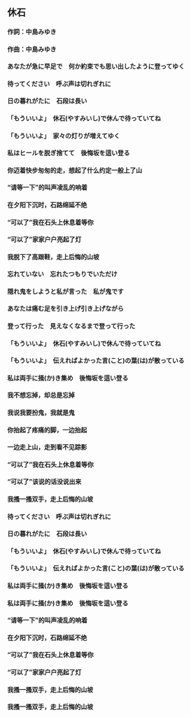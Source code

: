 ## 休石

#### 作詞：中島みゆき  
#### 作曲：中島みゆき  

#### あなたが急に早足で　何か約束でも思い出したように登ってゆく  
#### 待ってください　呼ぶ声は切れぎれに  
#### 日の暮れがたに　石段は長い  
#### 「もういいよ」　休石(やすみいし)で休んで待っていてね  
#### 「もういいよ」　家々の灯りが増えてゆく  
#### 私はヒールを脱ぎ捨てて　後悔坂を這い登る  

#### 你迈着快步匆匆的走，想起了什么约定一般上了山  
#### “请等一下”的叫声凌乱的响着  
#### 在夕阳下沉时，石路绵延不绝  
#### “可以了”我在石头上休息着等你  
#### “可以了”家家户户亮起了灯  
#### 我脱下了高跟鞋，走上后悔的山坡  

#### 忘れていない　忘れたつもりでいただけ  
#### 隠れ鬼をしようと私が言った　私が鬼です  
#### あなたは痛む足を引き上げ引き上げながら  
#### 登って行った　見えなくなるまで登って行った  
#### 「もういいよ」　休石(やすみいし)で休んで待っていてね  
#### 「もういいよ」　伝えればよかった言(こと)の葉(は)が散っている  
#### 私は両手に掻(か)き集め　後悔坂を這い登る  

#### 我不想忘掉，却总是忘掉  
#### 我说我要扮鬼，我就是鬼  
#### 你抬起了疼痛的脚，一边抬起  
#### 一边走上山，走到看不见踪影  
#### “可以了”我在石头上休息着等你  
#### “可以了”该说的话没说出来  
#### 我搔一搔双手，走上后悔的山坡  

#### 待ってください　呼ぶ声は切れぎれに  
#### 日の暮れがたに　石段は長い  
#### 「もういいよ」　休石(やすみいし)で休んで待っていてね  
#### 「もういいよ」　伝えればよかった言(こと)の葉(は)が散っている  
#### 私は両手に掻(か)き集め　後悔坂を這い登る  
#### 私は両手に掻(か)き集め　後悔坂を這い登る  

#### “请等一下”的叫声凌乱的响着  
#### 在夕阳下沉时，石路绵延不绝  
#### “可以了”我在石头上休息着等你  
#### “可以了”家家户户亮起了灯  
#### 我搔一搔双手，走上后悔的山坡  
#### 我搔一搔双手，走上后悔的山坡  